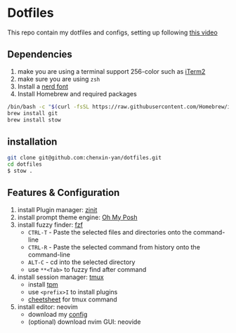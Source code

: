 # Dotfiles

This repo contain my dotfiles and configs, setting up following [this video](https://www.youtube.com/watch?v=y6XCebnB9gs)

## Dependencies

1. make you are using a terminal support 256-color such as [iTerm2](https://iterm2.com/index.html)
2. make sure you are using `zsh`
3. Install a [nerd font](https://www.nerdfonts.com)
4. Install Homebrew and required packages

```zsh
/bin/bash -c "$(curl -fsSL https://raw.githubusercontent.com/Homebrew/install/HEAD/install.sh)"
brew install git
brew install stow
```

## installation

```zsh
git clone git@github.com:chenxin-yan/dotfiles.git
cd dotfiles
$ stow .
```

## Features & Configuration

1. install Plugin manager: [zinit](https://github.com/zdharma-continuum/zinit)
2. install prompt theme engine: [Oh My Posh](https://ohmyposh.dev/docs/installation/macos)
3. install fuzzy finder: [fzf](https://github.com/junegunn/fzf)
   - `CTRL-T` - Paste the selected files and directories onto the command-line
   - `CTRL-R` - Paste the selected command from history onto the command-line
   - `ALT-C` - cd into the selected directory
   - use `**<Tab>` to fuzzy find after command
4. install session manager: [tmux](https://github.com/tmux/tmux)
   - install [tpm](https://github.com/tmux-plugins/tpm)
   - use `<prefix>I` to install plugins
   - [cheetsheet](https://tmuxcheatsheet.com) for tmux command
5. install editor: neovim
   - download my [config](https://github.com/chenxin-yan/nvim)
   - (optional) download nvim GUI: neovide
